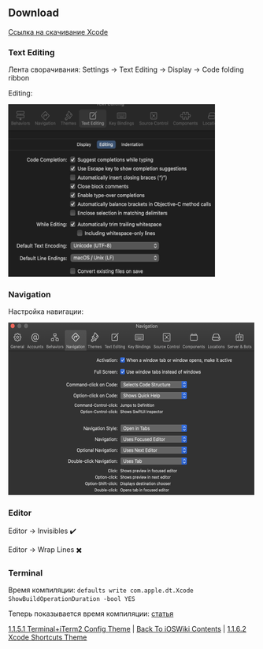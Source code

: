 ## Download

[Ссылка на скачивание Xcode](https://xcodereleases.com/)

### Text Editing

Лента сворачивания: Settings -> Text Editing -> Display -> Code folding ribbon

Editing:

<img src="https://github.com/eldaroid/pictures/blob/master/iOSWiki/TextEditing-Editing.jpeg?raw=true" alt="alt text" width="420" height="350">


### Navigation 
Настройка навигации:

<img src="https://github.com/eldaroid/pictures/blob/master/other/navigation_Xcode.png?raw=true" alt="alt text" width="500" height="350">

### Editor

Editor -> Invisibles :heavy_check_mark:

Editor -> Wrap Lines :heavy_multiplication_x:

### Terminal

Время компиляции: `defaults write com.apple.dt.Xcode ShowBuildOperationDuration -bool YES`

Теперь показывается время компиляции: [статья](https://flexiple.com/ios/xcode-build-optimization-a-definitive-guide/#:~:text=Note%201)

[1.1.5.1 Terminal+iTerm2 Config Theme](../1.1.5%20Terminal+iTerm2/1.1.5.1%20HowToUseCustomProfileFiles.md) | [Back To iOSWiki Contents](https://github.com/eldaroid/iOSWiki) | [1.1.6.2 Xcode Shortcuts Theme](./1.1.6.2%20Shortcuts.md)